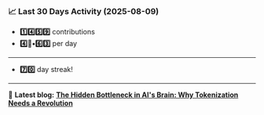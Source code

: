 <!--START_STATS-->
### 📈 Last 30 Days Activity (2025-08-09)  
- **1️⃣4️⃣5️⃣9️⃣** contributions  
- **4️⃣🎱•6️⃣3️⃣** per day
---
- **7️⃣0️⃣** day streak!
---
📝 **Latest blog:** [**The Hidden Bottleneck in AI's Brain: Why Tokenization Needs a Revolution**](https://andriak.com/blog/tokenization-revolution)
<!--END_STATS-->
